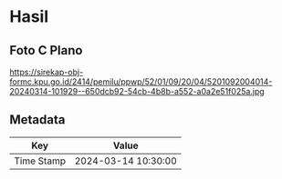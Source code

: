 # Hasil

## Foto C Plano

https://sirekap-obj-formc.kpu.go.id/2414/pemilu/ppwp/52/01/09/20/04/5201092004014-20240314-101929--650dcb92-54cb-4b8b-a552-a0a2e51f025a.jpg


## Metadata

| Key        | Value               |
| ---------- | ------------------- |
| Time Stamp | 2024-03-14 10:30:00 |



